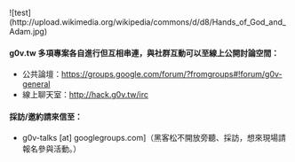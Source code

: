 
<br>
![test](http://upload.wikimedia.org/wikipedia/commons/d/d8/Hands_of_God_and_Adam.jpg)

#### g0v.tw 多項專案各自進行但互相串連，與社群互動可以至線上公開討論空間：
* 公共論壇：https://groups.google.com/forum/?fromgroups#!forum/g0v-general
* 線上聊天室：http://hack.g0v.tw/irc

#### 採訪/邀約請來信至：
* g0v-talks [at] googlegroups.com]（黑客松不開放旁聽、採訪，想來現場請報名參與活動。）

